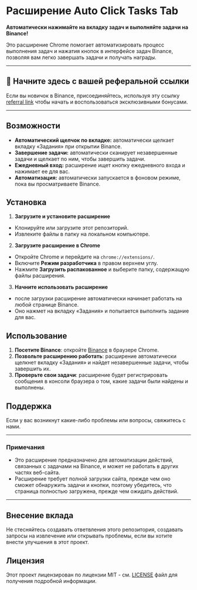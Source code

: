 # Расширение Auto Click Tasks Tab

**Автоматически нажимайте на вкладку задач и выполняйте задачи на Binance!**

Это расширение Chrome помогает автоматизировать процесс выполнения задач и нажатия кнопок в интерфейсе задач Binance, позволяя вам легко завершать задачи и получать награды.

---

## 🌟 Начните здесь с вашей реферальной ссылки

Если вы новичок в Binance, присоединяйтесь, используя эту ссылку [referral link](https://t.me/Binance_Moonbix_bot/start?startApp=ref_417567140&startapp=ref_417567140) чтобы начать и воспользоваться эксклюзивными бонусами.

---

## Возможности

- **Автоматический щелчок по вкладке:** автоматически щелкает вкладку «Задания» при открытии Binance.
- **Завершение задачи:** автоматически сканирует незавершенные задачи и щелкает по ним, чтобы завершить задачи.
- **Ежедневный вход:** расширение ищет кнопку ежедневного входа и нажимает ее для вас.
- **Автоматизация:** автоматически запускается в фоновом режиме, пока вы просматриваете Binance.

## Установка

1. **Загрузите и установите расширение**
- Клонируйте или загрузите этот репозиторий.
- Извлеките файлы в папку на локальном компьютере.

2. **Загрузите расширение в Chrome**
- Откройте Chrome и перейдите на `chrome://extensions/`.
- Включите **Режим разработчика** в правом верхнем углу.
- Нажмите **Загрузить распакованное** и выберите папку, содержащую файлы расширения.

3. **Начните использовать расширение**
- после загрузки расширение автоматически начинает работать на любой странице Binance.
- Оно нажмет на вкладку «Задания» и попытается выполнить задание для вас.


## Использование

1. **Посетите Binance**: откройте [Binance](https://www.binance.com/) в браузере Chrome.
2. **Позвольте расширению работать**: расширение автоматически щелкнет вкладку «Задания» и найдет незавершенные задачи, чтобы завершить их.
3. **Проверьте свои задачи**: расширение будет регистрировать сообщения в консоли браузера о том, какие задачи были найдены и выполнены.

## Поддержка

Если у вас возникнут какие-либо проблемы или вопросы, свяжитесь с нами.

---

### Примечания

- Это расширение предназначено для автоматизации действий, связанных с задачами на Binance, и может не работать в других частях веб-сайта.
- Расширение требует полной загрузки сайта, прежде чем оно сможет обнаружить задачи и кнопки, поэтому убедитесь, что страница полностью загружена, прежде чем ожидать действий.

---

## Внесение вклада

Не стесняйтесь создавать ответвления этого репозитория, создавать запросы на извлечение или открывать проблемы, если вы хотите внести улучшения в этот проект.

## Лицензия

Этот проект лицензирован по лицензии MIT - см. [LICENSE](https://github.com/git/git-scm.com/blob/main/MIT-LICENSE.txt) файл для получения подробной информации.
